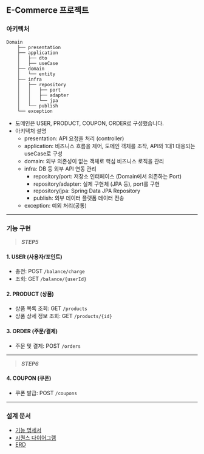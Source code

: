 ## E-Commerce 프로젝트
### 아키텍처
```
Domain
    ├── presentation
    ├── application 
    │   ├── dto
    │   ├── useCase
    ├── domain
    │   └── entity
    ├── infra
    │   ├── repository
    │   │   ├── port
    │   │   ├── adapter
    │   │   └── jpa
    │   └── publish
    └── exception
```
- 도메인은 USER, PRODUCT, COUPON, ORDER로 구성했습니다.
- 아키텍처 설명
  - presentation: API 요청을 처리 (controller)
  - application: 비즈니스 흐름을 제어, 도메인 객체를 조작, API와 1대1 대응되는 useCase로 구성
  - domain: 외부 의존성이 없는 객체로 핵심 비즈니스 로직을 관리
  - infra: DB 등 외부 API 연동 관리
    - repository/port: 저장소 인터페이스 (Domain에서 의존하는 Port)
    - repository/adapter: 실제 구현체 (JPA 등), port를 구현
    - repository/jpa: Spring Data JPA Repository
    - publish: 외부 데이터 플랫폼 데이터 전송
  - exception: 예외 처리(공통)

---
### 기능 구현
> ***STEP5***
#### 1. USER (사용자/포인트)
- 충전: POST `/balance/charge`
- 조회: GET `/balance/{userId}`

#### 2. PRODUCT (상품)
- 상품 목록 조회: GET `/products`
- 상품 상세 정보 조회: GET `/products/{id}`

#### 3. ORDER (주문/결제)
- 주문 및 결제: POST `/orders`

---

> ***STEP6***
#### 4. COUPON (쿠폰)
- 쿠폰 발급: POST `/coupons`
---
### 설계 문서
- [기능 명세서](https://github.com/ssunnykku/e-commerce/blob/STEP3/docs/requirements_specification.md)
- [시퀀스 다이어그램](https://github.com/ssunnykku/e-commerce/tree/STEP3/docs/sequence)
- [ERD](https://github.com/ssunnykku/e-commerce/blob/STEP3/docs/erd.md)
